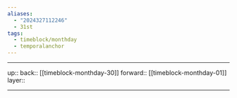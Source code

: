 ```yaml
---
aliases:
  - "2024327112246"
  - 31st
tags:
  - timeblock/monthday
  - temporalanchor
---
```




***

up:: 
back:: [[timeblock-monthday-30]]
forward:: [[timeblock-monthday-01]]
layer:: 

***

